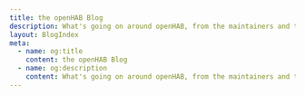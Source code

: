 ```yaml
---
title: the openHAB Blog
description: What's going on around openHAB, from the maintainers and the community
layout: BlogIndex
meta:
  - name: og:title
    content: the openHAB Blog
  - name: og:description
    content: What's going on around openHAB, from the maintainers and the community.
---
```


<BlogPostList />

